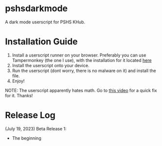 # pshsdarkmode
A dark mode userscript for PSHS KHub.

# Installation Guide

1. Install a userscript runner on your browser. Preferably you can use Tampermonkey (the one I use), with the installation for it located [here](https://www.tampermonkey.net/)
2. Install the userscript onto your device.
3. Run the userscript (dont worry, there is no malware on it) and install the file.
4. Enjoy!

NOTE: The userscript apparently hates math. Go to [this video](https://youtu.be/NsKCpd5a09Q) for a quick fix for it. Thanks! 

# Release Log

(July 19, 2023) Beta Release 1:
- The beginning
